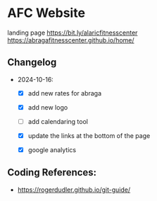 # AFC Website 
landing page
https://bit.ly/alaricfitnesscenter
https://abragafitnesscenter.github.io/home/ 

## Changelog
- 2024-10-16: 
    - [x] add new rates for abraga
    - [x] add new logo 
    - [ ] add calendaring tool
    - [x] update the links at the bottom of the page
    - [x] google analytics


## Coding References: 
- https://rogerdudler.github.io/git-guide/